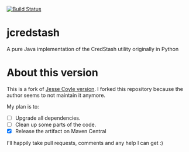 [![Build Status](https://travis-ci.org/klamouri/jcredstash.svg?branch=master)](https://travis-ci.org/klamouri/jcredstash)

# jcredstash
A pure Java implementation of the CredStash utility originally in Python

# About this version
This is  a fork of [Jesse Coyle version](https://github.com/jessecoyle/jcredstash).
I forked this repository because the author seems to not maintain it anymore.

My plan is to:
* [ ] Upgrade all dependencies.
* [ ] Clean up some parts of the code.
* [x] Release the artifact on Maven Central

I'll happily take pull requests, comments and any help I can get :)